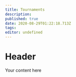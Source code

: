 ```yaml
---
title: Tournaments
description: 
published: true
date: 2020-08-29T01:22:18.713Z
tags: 
editor: undefined
---
```


# Header
Your content here